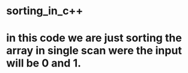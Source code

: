 # sorting_in_c++
# in this code we are just sorting the array in single scan were the input will be 0 and 1.
